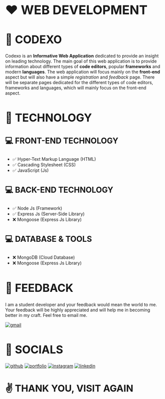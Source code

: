 <h1 style="font-size: 40px;"><strong>❤️ WEB DEVELOPMENT</strong></h1>

<h1 style="font-size: 35px;"><strong>📂 CODEXO</strong></h1>

Codexo is an **Informative Web Application** dedicated to provide an insight on leading technology. The main goal of this web application is to provide information about different types of **code editors**, popular **frameworks** and modern **languages**. The web application will focus mainly on the **front-end** aspect but will also have a simple _registration_ and _feedback_ page. There will be separate pages dedicated for the different types of code editors, frameworks and languages, which will mainly focus on the front-end aspect.

<h1 style="font-size: 35px;"><strong>🤖 TECHNOLOGY</strong></h1>

<h3 style="font-size: 25px;"><strong>💻 FRONT-END TECHNOLOGY</strong></h3>

- ✅ Hyper-Text Markup Language (HTML)
- ✅ Cascading Stylesheet (CSS)
- ✅ JavaScript (Js)

<h3 style="font-size: 25px;"><strong>💻 BACK-END TECHNOLOGY</strong></h3>

- ✅ Node Js (Framework)
- ✅ Express Js (Server-Side Library)
- ❌ Mongoose (Express Js Library)

<h3 style="font-size: 25px;"><strong>💻 DATABASE & TOOLS</strong></h3>

- ❌ MongoDB (Cloud Database)
- ❌ Mongoose (Express Js Library)

<h1 style="font-size: 35px;"><strong>💎 FEEDBACK</strong></h1>

I am a student developer and your feedback would mean the world to me. Your feedback will be highly appreciated and will help me in becoming better in my craft. Feel free to email me.

[![gmail](https://img.shields.io/badge/your_feedback_is_appreciated-1f0799?style=for-the-badge&logo=gmail&logoColor=f02114)](mailto:ryanndmello10@gmail.com)

<h1 style="font-size: 35px;"><strong>🔗 SOCIALS</strong></h1>

[![github](https://img.shields.io/badge/my_github-000?style=for-the-badge&logo=github&logoColor=white)](https://github.com/RyanNolascoDmello)
[![portfolio](https://img.shields.io/badge/my_portfolio-03005C?style=for-the-badge&logo=ko-fi&logoColor=white)]()
[![instagram](https://img.shields.io/badge/my_instagram-f02114?style=for-the-badge&logo=instagram&logoColor=white)](https://www.instagram.com/ryxndmello10/)
[![linkedin](https://img.shields.io/badge/my_linkedin-0A66C2?style=for-the-badge&logo=linkedin&logoColor=white)](https://www.linkedin.com/in/ryanndmello)

<h1 style="font-size: 30px; text-align: centre;"><strong>✌️ THANK YOU, VISIT AGAIN</strong></h1>
